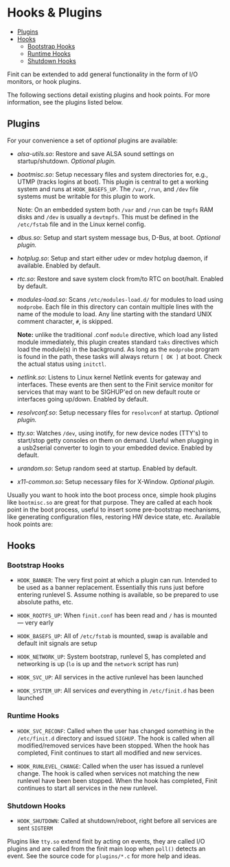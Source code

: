 Hooks & Plugins
===============

* [Plugins](#plugins)
* [Hooks](#hooks)
  * [Bootstrap Hooks](#bootstrap-hooks)
  * [Runtime Hooks](#runtime-hooks)
  * [Shutdown Hooks](#shutdown-hooks)

Finit can be extended to add general functionality in the form of I/O
monitors, or hook plugins.

The following sections detail existing plugins and hook points.  For
more information, see the plugins listed below.


Plugins
-------

For your convenience a set of *optional* plugins are available:

* *alsa-utils.so*: Restore and save ALSA sound settings on
  startup/shutdown.  _Optional plugin._

* *bootmisc.so*: Setup necessary files and system directories for, e.g.,
  UTMP (tracks logins at boot).  This plugin is central to get a working
  system and runs at `HOOK_BASEFS_UP`.  The `/var`, `/run`, and `/dev`
  file systems must be writable for this plugin to work.

  Note: On an embedded system both `/var` and `/run` can be `tmpfs` RAM
  disks and `/dev` is usually a `devtmpfs`.  This must be defined in the
  `/etc/fstab` file and in the Linux kernel config.

* *dbus.so*: Setup and start system message bus, D-Bus, at boot.
  _Optional plugin._

* *hotplug.so*: Setup and start either udev or mdev hotplug daemon, if
  available.  Enabled by default.

* *rtc.so*: Restore and save system clock from/to RTC on boot/halt.
  Enabled by default.

* *modules-load.so*: Scans `/etc/modules-load.d/` for modules to load
  using `modprobe`.  Each file in this directory can contain multiple
  lines with the name of the module to load.  Any line starting with
  the standard UNIX comment character, `#`, is skipped.
  
  **Note:** unlike the traditional .conf `module` directive, which load
  any listed module immediately, this plugin creates standard `taks`
  directives which load the module(s) in the background.  As long as
  the `modprobe` program is found in the path, these tasks will always
  return `[ OK ]` at boot.  Check the actual status using `initctl`.

* *netlink.so*: Listens to Linux kernel Netlink events for gateway and
  interfaces.  These events are then sent to the Finit service monitor
  for services that may want to be SIGHUP'ed on new default route or
  interfaces going up/down.  Enabled by default.

* *resolvconf.so*: Setup necessary files for `resolvconf` at startup.
  _Optional plugin._

* *tty.so*: Watches `/dev`, using inotify, for new device nodes (TTY's)
  to start/stop getty consoles on them on demand.  Useful when plugging
  in a usb2serial converter to login to your embedded device.  Enabled
  by default.

* *urandom.so*: Setup random seed at startup.  Enabled by default.

* *x11-common.so*: Setup necessary files for X-Window.  _Optional plugin._

Usually you want to hook into the boot process once, simple hook plugins
like `bootmisc.so` are great for that purpose.  They are called at each
hook point in the boot process, useful to insert some pre-bootstrap
mechanisms, like generating configuration files, restoring HW device
state, etc.  Available hook points are:


Hooks
-----

### Bootstrap Hooks

* `HOOK_BANNER`: The very first point at which a plugin can run.
  Intended to be used as a banner replacement.  Essentially this runs
  just before entering runlevel S.  Assume nothing is available, so
  be prepared to use absolute paths, etc.

* `HOOK_ROOTFS_UP`: When `finit.conf` has been read and `/` has is
  mounted — very early

* `HOOK_BASEFS_UP`: All of `/etc/fstab` is mounted, swap is available
  and default init signals are setup

* `HOOK_NETWORK_UP`: System bootstrap, runlevel S, has completed and
  networking is up (`lo` is up and the `network` script has run)

* `HOOK_SVC_UP`: All services in the active runlevel has been launched

* `HOOK_SYSTEM_UP`: All services *and* everything in `/etc/finit.d`
  has been launched

### Runtime Hooks

* `HOOK_SVC_RECONF`: Called when the user has changed something in the
  `/etc/finit.d` directory and issued `SIGHUP`.  The hook is called when
  all modified/removed services have been stopped.  When the hook has
  completed, Finit continues to start all modified and new services.

* `HOOK_RUNLEVEL_CHANGE`: Called when the user has issued a runlevel
  change.  The hook is called when services not matching the new
  runlevel have been been stopped.  When the hook has completed, Finit
  continues to start all services in the new runlevel.

### Shutdown Hooks

* `HOOK_SHUTDOWN`: Called at shutdown/reboot, right before all
  services are sent `SIGTERM`

Plugins like `tty.so` extend finit by acting on events, they are called
I/O plugins and are called from the finit main loop when `poll()`
detects an event.  See the source code for `plugins/*.c` for more help
and ideas.
